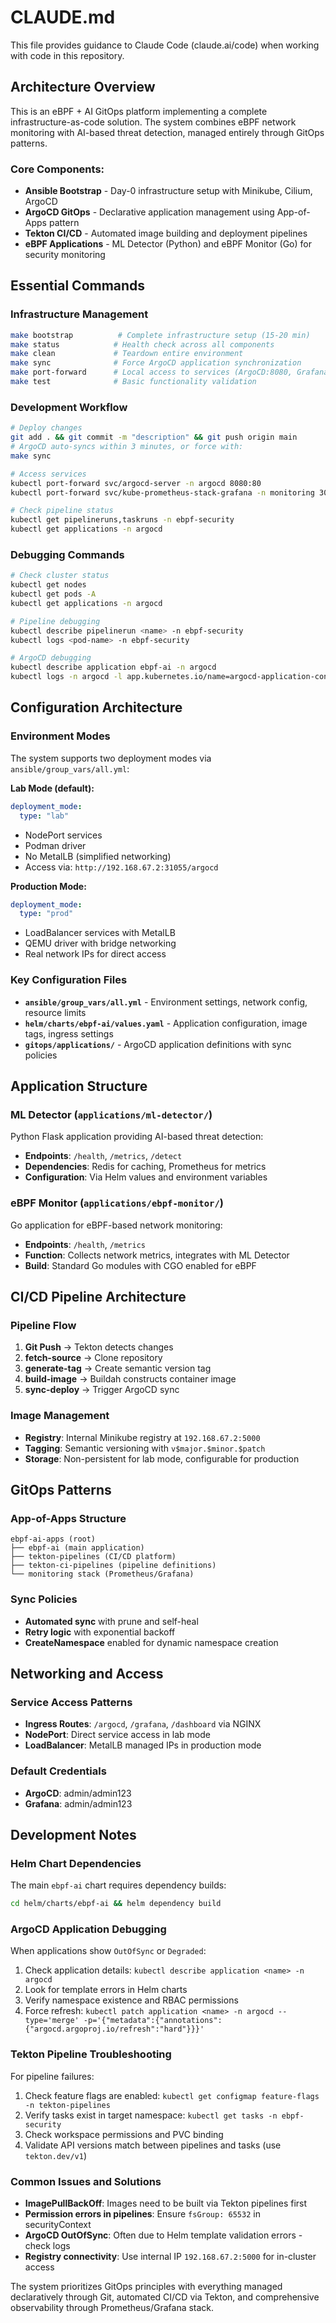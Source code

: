 # CLAUDE.md

This file provides guidance to Claude Code (claude.ai/code) when working with code in this repository.

## Architecture Overview

This is an eBPF + AI GitOps platform implementing a complete infrastructure-as-code solution. The system combines eBPF network monitoring with AI-based threat detection, managed entirely through GitOps patterns.

### Core Components:
- **Ansible Bootstrap** - Day-0 infrastructure setup with Minikube, Cilium, ArgoCD
- **ArgoCD GitOps** - Declarative application management using App-of-Apps pattern  
- **Tekton CI/CD** - Automated image building and deployment pipelines
- **eBPF Applications** - ML Detector (Python) and eBPF Monitor (Go) for security monitoring

## Essential Commands

### Infrastructure Management
```bash
make bootstrap          # Complete infrastructure setup (15-20 min)
make status            # Health check across all components
make clean             # Teardown entire environment
make sync              # Force ArgoCD application synchronization
make port-forward      # Local access to services (ArgoCD:8080, Grafana:3000)
make test              # Basic functionality validation
```

### Development Workflow
```bash
# Deploy changes
git add . && git commit -m "description" && git push origin main
# ArgoCD auto-syncs within 3 minutes, or force with:
make sync

# Access services
kubectl port-forward svc/argocd-server -n argocd 8080:80
kubectl port-forward svc/kube-prometheus-stack-grafana -n monitoring 3000:80

# Check pipeline status
kubectl get pipelineruns,taskruns -n ebpf-security
kubectl get applications -n argocd
```

### Debugging Commands
```bash
# Check cluster status
kubectl get nodes
kubectl get pods -A
kubectl get applications -n argocd

# Pipeline debugging
kubectl describe pipelinerun <name> -n ebpf-security
kubectl logs <pod-name> -n ebpf-security

# ArgoCD debugging  
kubectl describe application ebpf-ai -n argocd
kubectl logs -n argocd -l app.kubernetes.io/name=argocd-application-controller
```

## Configuration Architecture

### Environment Modes
The system supports two deployment modes via `ansible/group_vars/all.yml`:

**Lab Mode (default):**
```yaml
deployment_mode:
  type: "lab"
```
- NodePort services
- Podman driver  
- No MetalLB (simplified networking)
- Access via: `http://192.168.67.2:31055/argocd`

**Production Mode:**
```yaml
deployment_mode:
  type: "prod"  
```
- LoadBalancer services with MetalLB
- QEMU driver with bridge networking
- Real network IPs for direct access

### Key Configuration Files
- **`ansible/group_vars/all.yml`** - Environment settings, network config, resource limits
- **`helm/charts/ebpf-ai/values.yaml`** - Application configuration, image tags, ingress settings
- **`gitops/applications/`** - ArgoCD application definitions with sync policies

## Application Structure

### ML Detector (`applications/ml-detector/`)
Python Flask application providing AI-based threat detection:
- **Endpoints**: `/health`, `/metrics`, `/detect`
- **Dependencies**: Redis for caching, Prometheus for metrics
- **Configuration**: Via Helm values and environment variables

### eBPF Monitor (`applications/ebpf-monitor/`)  
Go application for eBPF-based network monitoring:
- **Endpoints**: `/health`, `/metrics`
- **Function**: Collects network metrics, integrates with ML Detector
- **Build**: Standard Go modules with CGO enabled for eBPF

## CI/CD Pipeline Architecture

### Pipeline Flow
1. **Git Push** → Tekton detects changes
2. **fetch-source** → Clone repository
3. **generate-tag** → Create semantic version tag
4. **build-image** → Buildah constructs container image
5. **sync-deploy** → Trigger ArgoCD sync

### Image Management
- **Registry**: Internal Minikube registry at `192.168.67.2:5000`
- **Tagging**: Semantic versioning with `v$major.$minor.$patch`
- **Storage**: Non-persistent for lab mode, configurable for production

## GitOps Patterns

### App-of-Apps Structure
```
ebpf-ai-apps (root)
├── ebpf-ai (main application)
├── tekton-pipelines (CI/CD platform)
├── tekton-ci-pipelines (pipeline definitions)
└── monitoring stack (Prometheus/Grafana)
```

### Sync Policies
- **Automated sync** with prune and self-heal
- **Retry logic** with exponential backoff
- **CreateNamespace** enabled for dynamic namespace creation

## Networking and Access

### Service Access Patterns
- **Ingress Routes**: `/argocd`, `/grafana`, `/dashboard` via NGINX
- **NodePort**: Direct service access in lab mode
- **LoadBalancer**: MetalLB managed IPs in production mode

### Default Credentials
- **ArgoCD**: admin/admin123
- **Grafana**: admin/admin123

## Development Notes

### Helm Chart Dependencies
The main `ebpf-ai` chart requires dependency builds:
```bash
cd helm/charts/ebpf-ai && helm dependency build
```

### ArgoCD Application Debugging
When applications show `OutOfSync` or `Degraded`:
1. Check application details: `kubectl describe application <name> -n argocd`
2. Look for template errors in Helm charts
3. Verify namespace existence and RBAC permissions
4. Force refresh: `kubectl patch application <name> -n argocd --type='merge' -p='{"metadata":{"annotations":{"argocd.argoproj.io/refresh":"hard"}}}'`

### Tekton Pipeline Troubleshooting
For pipeline failures:
1. Check feature flags are enabled: `kubectl get configmap feature-flags -n tekton-pipelines`
2. Verify tasks exist in target namespace: `kubectl get tasks -n ebpf-security`
3. Check workspace permissions and PVC binding
4. Validate API versions match between pipelines and tasks (use `tekton.dev/v1`)

### Common Issues and Solutions
- **ImagePullBackOff**: Images need to be built via Tekton pipelines first
- **Permission errors in pipelines**: Ensure `fsGroup: 65532` in securityContext
- **ArgoCD OutOfSync**: Often due to Helm template validation errors - check logs
- **Registry connectivity**: Use internal IP `192.168.67.2:5000` for in-cluster access

The system prioritizes GitOps principles with everything managed declaratively through Git, automated CI/CD via Tekton, and comprehensive observability through Prometheus/Grafana stack.